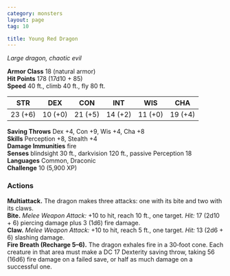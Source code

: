 ```yaml
---
category: monsters
layout: page
tag: 10

title: Young Red Dragon 
---
```

_Large dragon, chaotic evil_

**Armor Class** 18 (natural armor)    
**Hit Points** 178 (17d10 + 85)    
**Speed** 40 ft., climb 40 ft., fly 80 ft. 

| STR     | DEX     | CON     | INT     | WIS     | CHA     |
|---------|---------|---------|---------|---------|---------|
| 23 (+6) | 10 (+0) | 21 (+5) | 14 (+2) | 11 (+0) | 19 (+4) |

**Saving Throws** Dex +4, Con +9, Wis +4, Cha +8    
**Skills** Perception +8, Stealth +4    
**Damage Immunities** fire    
**Senses** blindsight 30 ft., darkvision 120 ft., passive Perception 18    
**Languages** Common, Draconic    
**Challenge** 10 (5,900 XP) 

### Actions 
**Multiattack.** The dragon makes three attacks: one with its bite and two with its claws.    
**Bite.** _Melee Weapon Attack:_ +10 to hit, reach 10 ft., one target. _Hit:_ 17 (2d10 + 6) piercing damage plus 3 (1d6) fire damage.    
**Claw.** _Melee Weapon Attack:_ +10 to hit, reach 5 ft., one target. _Hit:_ 13 (2d6 + 6) slashing damage.    
**Fire Breath (Recharge 5–6).** The dragon exhales fire in a 30‐foot cone. Each creature in that area must make a DC 17 Dexterity saving throw, taking 56 (16d6) fire damage on a failed save, or half as much damage on a successful one.